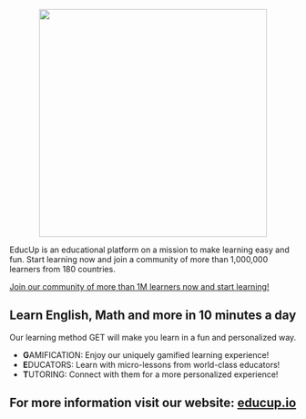 <p align="center">
  <img src="https://user-images.githubusercontent.com/36774373/167951672-c8bf5ddb-bcea-4b3a-b4d3-cdb036d75f2f.png" width="400"/>
</p>

EducUp is an educational platform on a mission to make learning easy and fun. Start learning now and join a community of more than 1,000,000 learners from 180 countries.

[Join our community of more than 1M learners now and start learning!](https://bit.ly/EducUpApp)

## Learn English, Math and more in 10 minutes a day

Our learning method GET will make you learn in a fun and personalized way.

- **G**AMIFICATION: Enjoy our uniquely gamified learning experience!
- **E**DUCATORS: Learn with micro-lessons from world-class educators!
- **T**UTORING: Connect with them for a more personalized experience!

## For more information visit our website: [educup.io](https://educup.io)
